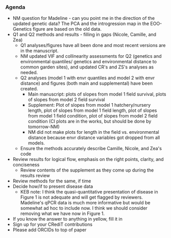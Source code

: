 ### Agenda
- NM question for Madeline - can you point me in the direction of the updated genetic data? The PCA and the introgression map in the EOO-Genetics figure are based on the old data.
- Q1 and Q2 methods and results - filling in gaps (Nicole, Camille, and Zea)
    - Q1 analyses/figures have all been done and most recent versions are in the manuscript.     
    - NM updated VIF and collinearity assessments for Q2 (genetics and environmental quantiles/ genetics and environmental distance to common garden sites), and updated CR's and ZS's analyses as needed.
    -  Q2 analyses (model 1 with envr quantiles and model 2 with envr distance) and figures (both main and supplemental) have been created.
        - Main manuscript: plots of slopes from model 1 field survival, plots of slopes from model 2 field survival
        - Supplement: Plot of slopes from model 1 hatchery/nursery length, plot of slopes from model 1 field length, plot of slopes from model 1 field condition, plot of slopes from model 2 field condition (CI plots are in the works, but should be done by tomorrow-NM)
        - NM did not make plots for length in the field vs. environmental distance because envr distance variables got dropped from all models.
    - Ensure the methods accurately describe Camille, Nicole, and Zea's code
- Review results for logical flow, emphasis on the right points, clarity, and conciseness
    - Review contents of the supplement as they come up during the results review 
- Review methods for the same, if time
- Decide how/if to present disease data
    - KEB note: I think the quasi-quantitative presentation of disease in Figure 1 is not adequate and will get flagged by reviewers. Madeline's qPCR data is much more informative but would be somewhat ad hoc to include now. I think we should consider removing what we have now in Figure 1.
- If you know the answer to anything in yellow, fill it in
- Sign up for your CRediT contributions
- Please add ORCIDs to top of paper
